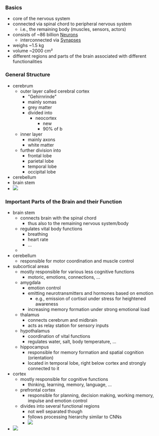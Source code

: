 ### Basics
+ core of the nervous system
+ connected via spinal chord to peripheral nervous system
	+ i.e., the remaining body (muscles, sensors, actors)
+ consists of ~86 billion [Neurons](Neurons/Neurons.md)
	+ interconnected via [Synapses](Neurons/Synapses.md)
+ weighs ~1.5 kg 
+ volume ~2000 cm²
+ different regions and parts of the brain associated with different functionalities
### General Structure
+ cerebrum
	+ outer layer called cerebral cortex
		+ "Gehirnrinde"
		+ mainly somas
		+ grey matter
		+ divided into
			+ neocortex
				+ new
				+ 90% of b
	+ inner layer
		+ mainly axons
		+ white matter
	+ further division into
		+ frontal lobe
		+ parietal lobe
		+ temporal lobe
		+ occipital lobe
+ cerebellum
+ brain stem
+ ![](../../../z_images/Pasted%20image%2020250616095619.png)

### Important Parts of the Brain and their Function
+ brain stem
	+ connects brain with the spinal chord
		+ thus also to the remaining nervous system/body
	+ regulates vital body functions
		+ breathing
		+ heart rate
		+ ...
	+ 
+ cerebellum
	+ responsible for motor coordination and muscle control
+ subcortical areas
	 + mostly responsible for various less cognitive functions
		 + motoric, emotions, connections, ...
	+ amygdala
		+ emotion control
		+ emitting neurotransmitters and hormones based on emotion
			+ e.g., emission of cortisol under stress for heightened awareness 
		+ increasing memory formation under strong emotional load
	+ thalamus
		+ connects cerebrum and midbrain
		+ acts as relay station for sensory inputs
	+ hypothalamus
		+ coordination of vital functions
		+ regulates water, salt, body temperature, ...
	+ hippocampus 
		+ responsible for memory formation and spatial cognition (orientation)
		+ located in temporal lobe, right below cortex and strongly connected to it
+ cortex
	+ mostly responsible for cognitive functions
		+ thinking, learning, memory, language, ...
	+ prefrontal cortex
		+ responsible for planning, decision making, working memory, impulse and emotion control
	+ divides into several functional regions
		+ not well separated though
		+ follows processing hierarchy similar to CNNs
		+ ![](../../../z_images/Pasted%20image%2020250616102838.png)
+ ![](../../../z_images/Pasted%20image%2020250616095736.png)

